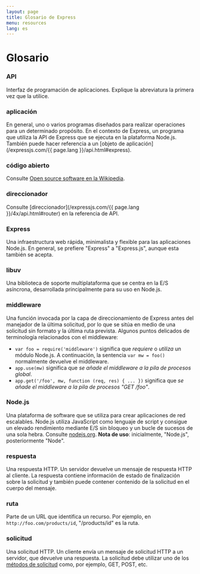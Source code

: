 ```yaml
---
layout: page
title: Glosario de Express
menu: resources
lang: es
---
```


# Glosario

### API

Interfaz de programación de aplicaciones.  Explique la abreviatura la primera vez que la utilice.

### aplicación

En general, uno o varios programas diseñados para realizar operaciones para un determinado propósito.  En el contexto de Express, un programa que utiliza la API de Express que se ejecuta en la plataforma Node.js.  También puede hacer referencia a un [objeto de aplicación](/expressjs.com/{{ page.lang }}/api.html#express).

### código abierto

Consulte [Open source software en la Wikipedia](http://en.wikipedia.org/wiki/Open-source_software).

### direccionador

Consulte [direccionador](/expressjs.com/{{ page.lang }}/4x/api.html#router) en la referencia de API.

### Express

Una infraestructura web rápida, minimalista y flexible para las aplicaciones Node.js.  En general, se prefiere "Express" a "Express.js", aunque esta también se acepta.

### libuv

Una biblioteca de soporte multiplataforma que se centra en la E/S asíncrona, desarrollada principalmente para su uso en Node.js.

### middleware

Una función invocada por la capa de direccionamiento de Express antes del manejador de la última solicitud, por lo que se sitúa en medio de una solicitud sin formato y la última ruta prevista.  Algunos puntos delicados de terminología relacionados con el middleware:

  * `var foo = require('middleware')` significa que *requiere* o *utiliza* un módulo Node.js. A continuación, la sentencia `var mw = foo()` normalmente devuelve el middleware.
  * `app.use(mw)` significa que *se añade el middleware a la pila de procesos global*.
  * `app.get('/foo', mw, function (req, res) { ... })` significa que *se añade el middleware a la pila de procesos "GET /foo"*.

### Node.js

Una plataforma de software que se utiliza para crear aplicaciones de red escalables. Node.js utiliza JavaScript como lenguaje de script y consigue un elevado rendimiento mediante E/S sin bloqueo y un bucle de sucesos de una sola hebra.  Consulte [nodejs.org](http://nodejs.org/). **Nota de uso**: inicialmente, "Node.js", posteriormente "Node".

### respuesta

Una respuesta HTTP. Un servidor devuelve un mensaje de respuesta HTTP al cliente. La respuesta contiene información de estado de finalización sobre la solicitud y también puede contener contenido de la solicitud en el cuerpo del mensaje.

### ruta

Parte de un URL que identifica un recurso.  Por ejemplo, en `http://foo.com/products/id`, "/products/id" es la ruta.

### solicitud

Una solicitud HTTP.  Un cliente envía un mensaje de solicitud HTTP a un servidor, que devuelve una respuesta.  La solicitud debe utilizar uno de los [métodos de solicitud](https://en.wikipedia.org/wiki/Hypertext_Transfer_Protocol#Request_methods) como, por ejemplo, GET, POST, etc.
